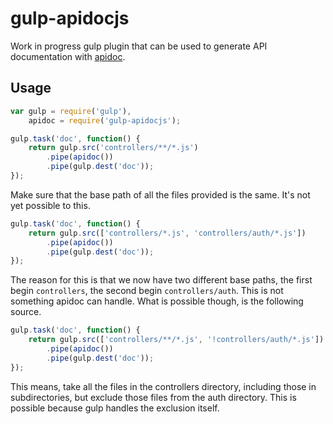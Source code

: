 # gulp-apidocjs

Work in progress gulp plugin that can be used to generate API documentation with [apidoc](http://apidocjs.com/).

## Usage

```JavaScript
var gulp = require('gulp'),
    apidoc = require('gulp-apidocjs');

gulp.task('doc', function() {
    return gulp.src('controllers/**/*.js')
        .pipe(apidoc())
        .pipe(gulp.dest('doc'));
});
```

Make sure that the base path of all the files provided is the same. It's not yet possible to this.

```JavaScript
gulp.task('doc', function() {
    return gulp.src(['controllers/*.js', 'controllers/auth/*.js'])
        .pipe(apidoc())
        .pipe(gulp.dest('doc'));
});
```

The reason for this is that we now have two different base paths, the first begin ```controllers```, the second begin ```controllers/auth```. This is not something apidoc can handle. What is possible though, is the following source.

```JavaScript
gulp.task('doc', function() {
    return gulp.src(['controllers/**/*.js', '!controllers/auth/*.js'])
        .pipe(apidoc())
        .pipe(gulp.dest('doc'));
});
```

This means, take all the files in the controllers directory, including those in subdirectories, but exclude those files from the auth directory. This is possible because gulp handles the exclusion itself.

